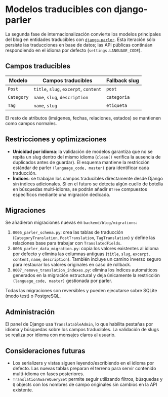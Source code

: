 # Modelos traducibles con django-parler

La segunda fase de internacionalización convierte los modelos principales del blog en entidades traducibles con [`django-parler`](https://django-parler.readthedocs.io/). Esta iteración sólo persiste las traducciones en base de datos; las API públicas continúan respondiendo en el idioma por defecto (`settings.LANGUAGE_CODE`).

## Campos traducibles

| Modelo    | Campos traducibles                       | Fallback slug |
|-----------|-------------------------------------------|---------------|
| `Post`    | `title`, `slug`, `excerpt`, `content`     | `post`        |
| `Category`| `name`, `slug`, `description`             | `categoria`   |
| `Tag`     | `name`, `slug`                            | `etiqueta`    |

El resto de atributos (imágenes, fechas, relaciones, estados) se mantienen como campos normales.

## Restricciones y optimizaciones

* **Unicidad por idioma**: la validación de modelos garantiza que no se repita un slug dentro del mismo idioma (`clean()` verifica la ausencia de duplicados antes de guardar). El esquema mantiene la restricción estándar de parler `(language_code, master)` para identificar cada traducción.
* **Índices**: se trabajan los campos traducibles directamente desde Django sin índices adicionales. Si en el futuro se detecta algún cuello de botella en búsquedas multi-idioma, se podrán añadir `BTree` compuestos específicos mediante una migración dedicada.

## Migraciones

Se añadieron migraciones nuevas en `backend/blog/migrations`:

1. `0005_parler_schema.py`: crea las tablas de traducción (`CategoryTranslation`, `PostTranslation`, `TagTranslation`) y define las relaciones base para trabajar con `TranslatedFields`.
2. `0006_parler_data_migration.py`: copia los valores existentes al idioma por defecto y elimina las columnas antiguas (`title`, `slug`, `excerpt`, `content`, `name`, `description`). También incluye un camino inverso seguro para restaurar los valores originales en caso de rollback.
3. `0007_remove_translation_indexes.py`: elimina los índices automáticos generados en la migración estructural y deja únicamente la restricción `(language_code, master)` gestionada por parler.

Todas las migraciones son reversibles y pueden ejecutarse sobre SQLite (modo test) o PostgreSQL.

## Administración

El panel de Django usa `TranslatableAdmin`, lo que habilita pestañas por idioma y búsquedas sobre los campos traducibles. La validación de slugs se realiza por idioma con mensajes claros al usuario.

## Consideraciones futuras

* Los serializers y vistas siguen leyendo/escribiendo en el idioma por defecto. Las nuevas tablas preparan el terreno para servir contenido multi-idioma en fases posteriores.
* `TranslationAwareQuerySet` permite seguir utilizando filtros, búsquedas y `Q` objects con los nombres de campo originales sin cambios en la API existente.
